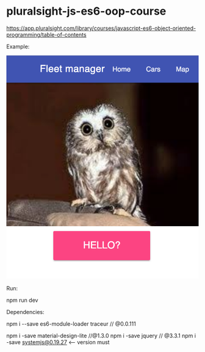 # pluralsight-js-es6-oop-course
https://app.pluralsight.com/library/courses/javascript-es6-object-oriented-programming/table-of-contents

Example:

![Alt text](./readme_resources/example.png?width=300px "Title")

Run:

npm run dev

Dependencies:

npm i --save es6-module-loader traceur // @0.0.111

npm i -save material-design-lite //@1.3.0
npm i -save jquery // @3.3.1
npm i -save systemjs@0.19.27  <-- version must


